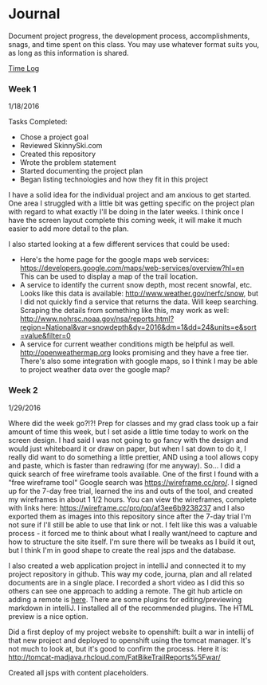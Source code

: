 # Journal

Document project progress, the development process, accomplishments, snags, and time spent on this class. You may use whatever format suits you, as long as this information is shared. 

[Time Log](TimeLog.md)

### Week 1

1/18/2016 

Tasks Completed:
 * Chose a project goal
 * Reviewed SkinnySki.com 
 * Created this repository 
 * Wrote the problem statement
 * Started documenting the project plan
 * Began listing technologies and how they fit in this project
 
I have a solid idea for the individual project and am anxious to get started. One area I struggled with a little bit was getting specific on the project plan with regard to what exactly I'll be doing in the later weeks. I think once I have the screen layout complete this coming week, it will make it much easier to add more detail to the plan. 

I also started looking at a few different services that could be used:

* Here's the home page for the google maps web services: https://developers.google.com/maps/web-services/overview?hl=en This can be used to display a map of the trail location.
* A service to identify the current snow depth, most recent snowfal, etc.  Looks like this data is available: http://www.weather.gov/nerfc/snow, but I did not quickly find a service that returns the data. Will keep searching. Scraping the details from something like this, may work as well: http://www.nohrsc.noaa.gov/nsa/reports.html?region=National&var=snowdepth&dy=2016&dm=1&dd=24&units=e&sort=value&filter=0
* A service for current weather conditions migth be helpful as well. http://openweathermap.org looks promising and they have a free tier. There's also some integration with google maps, so I think I may be able to project weather data over the google map?

### Week 2

1/29/2016

Where did the week go?!?!  Prep for classes and my grad class took up a fair amount of time this week, but I set aside a little time today to work on the screen design. I had said I was not going to go fancy with the design and would just whiteboard it or draw on paper, but when I sat down to do it, I really did want to do something a little prettier, AND using a tool allows copy and paste, which is faster than redrawing (for me anyway). So... I did a quick search of free wireframe tools available. One of the first I found with a "free wireframe tool" Google search was https://wireframe.cc/pro/.  I signed up for the 7-day free trial, learned the ins and outs of the tool, and created my wireframes in about 1 1/2 hours.  You can view the wireframes, complete with links here: https://wireframe.cc/pro/pp/af3ee6b9238237 and I also exported them as images into this repository since after the 7-day trial I'm not sure if I'll still be able to use that link or not.   I felt like this was a valuable process - it forced me to think about what I really want/need to capture and how to structure the site itself. I'm sure there will be tweaks as I build it out, but I think I'm in good shape to create the real jsps and the database.  

I also created a web application project in intelliJ and connected it to my project repository in github. This way my code, journa, plan and all related documents are in a single place.  I recorded a short video as I did this so others can see one approach to adding a remote.  The git hub article on adding a remote is [here](https://help.github.com/articles/adding-a-remote/).  There are some plugins for editing/previewing markdown in intelliJ. I installed all of the recommended plugins. The HTML preview is a nice option.

Did a first deploy of my project website to openshift:  built a war in intellij of that new project and deployed to openshift using the tomcat manager.  It's not much to look at, but it's good to confirm the process. Here it is: http://tomcat-madjava.rhcloud.com/FatBikeTrailReports%5Fwar/

Created all jsps with content placeholders.  



